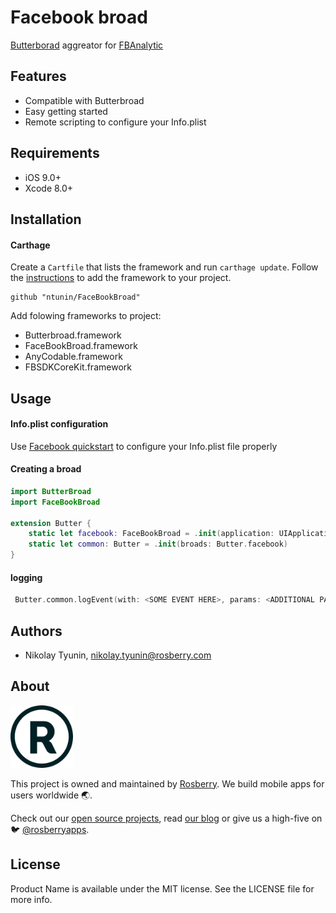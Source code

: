 # Facebook broad

[Butterborad](https://github.com/rosberry/butterbroad/) aggreator for [FBAnalytic](https://developers.facebook.com/docs/analytics/quickstart-list/ios/)

## Features

- Compatible with Butterbroad
- Easy getting started
- Remote scripting to configure your Info.plist

## Requirements

- iOS 9.0+
- Xcode 8.0+

## Installation

#### Carthage
Create a `Cartfile` that lists the framework and run `carthage update`. Follow the [instructions](https://github.com/Carthage/Carthage#adding-frameworks-to-an-application) to add the framework to your project.

```
github "ntunin/FaceBookBroad"
```

Add folowing frameworks to project:
- Butterbroad.framework
- FaceBookBroad.framework
- AnyCodable.framework
- FBSDKCoreKit.framework

## Usage

#### Info.plist configuration

Use [Facebook quickstart](https://developers.facebook.com/docs/analytics/quickstart-list/ios/) to configure your Info.plist file properly

#### Creating a broad

```swift
import ButterBroad
import FaceBookBroad

extension Butter {
    static let facebook: FaceBookBroad = .init(application: UIApplication.shared)
    static let common: Butter = .init(broads: Butter.facebook)
}
```

#### logging

```swift
 Butter.common.logEvent(with: <SOME EVENT HERE>, params: <ADDITIONAL PARAMETERS HERE>)
```

## Authors

* Nikolay Tyunin, nikolay.tyunin@rosberry.com

## About

<img src="https://github.com/rosberry/Foundation/blob/master/Assets/full_logo.png?raw=true" height="100" />

This project is owned and maintained by [Rosberry](http://rosberry.com). We build mobile apps for users worldwide 🌏.

Check out our [open source projects](https://github.com/rosberry), read [our blog](https://medium.com/@Rosberry) or give us a high-five on 🐦 [@rosberryapps](http://twitter.com/RosberryApps).

## License

Product Name is available under the MIT license. See the LICENSE file for more info.
